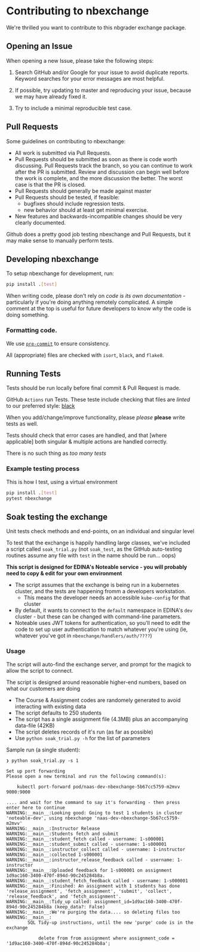 # Contributing to nbexchange

We're thrilled you want to contribute to this nbgrader exchange package.

## Opening an Issue

When opening a new Issue, please take the following steps:

1. Search GitHub and/or Google for your issue to avoid duplicate reports. Keyword searches for your error messages are most helpful.

1. If possible, try updating to master and reproducing your issue, because we may have already fixed it.

1. Try to include a minimal reproducible test case.

## Pull Requests

Some guidelines on contributing to nbexchange:

* All work is submitted via Pull Requests.
* Pull Requests should be submitted as soon as there is code worth discussing. Pull Requests track the branch, so you can continue to work after the PR is submitted. Review and discussion can begin well before the work is complete, and the more discussion the better. The worst case is that the PR is closed.
* Pull Requests should generally be made against master
* Pull Requests should be tested, if feasible:
    * bugfixes should include regression tests.
    * new behavior should at least get minimal exercise.
* New features and backwards-incompatible changes should be very clearly documented.

Github does a pretty good job testing nbexchange and Pull Requests, but it may make sense to manually perform tests.

## Developing nbexchange

To setup nbexchange for development, run:

```bash
pip install .[test]
```

When writing code, please don't rely on _code is its own documentation_ - particularly if you're doing anything remotely complicated.
A simple comment at the top is useful for future developers to know _why_ the code is doing something.

### Formatting code.

We use [`pre-commit`](https://pre-commit.com/) to ensure consistency.

All (appropriate) files are checked with `isort`, `black`, and `flake8`.

## Running Tests

Tests should be run locally before final commit & Pull Request is made.

GitHub `Actions` run Tests. These teste include checking that files are _linted_ to our preferred style: [black](https://github.com/psf/black)

When you add/change/improve functionality, please _please_ **please** write tests as well.

Tests should check that error cases are handled, and that [where applicable] both singular & multiple actions are handled correctly.

There is no such thing as _too many tests_

### Example testing process

This is how I test, using a virtual environment

```sh
pip install .[test]
pytest nbexchange
```

## Soak testing the exchange

Unit tests check methods and end-points, on an individual and singular level

To test that the exchange is happily handling large classes, we've included a script called `soak_trial.py`
(not `soak_test`, as the GitHub auto-testing routines assume any file with `test` in the name should be run... oops)

**This script is designed for EDINA's Noteable service - you will probably need to copy & edit for your own environment**

* The script assumes that the exchange is being run in a kubernetes cluster, and the tests are happening fromm a developers workstation.
    * This means the developer needs an accessible `kube-config` for that cluster
* By default, it wants to connect to the `default` namespace in EDINA's `dev` cluster - but these can be changed with command-line parameters.
* Noteable uses JWT tokens for authentication, so you'll need to edit the code to set up user authentication to match whatever you're using (ie, whatever you've got in `nbexchange/handlers/auth/????`)

### Usage

The script will auto-find the exchange server, and prompt for the magick to allow the script to connect.

The script is designed around reasonable higher-end numbers, based on what our customers are doing
* The Course & Assignment codes are randomely generated to avoid interacting with existing data
* The script defaults to 250 students
* The script has a single assignment file (4.3MB) plus an accompanying data-file (42KB)
* The script deletes records of it's run (as far as possible)
* Use `python soak_trial.py -h` for the list of parameters

Sample run (a single student):
```
❯ python soak_trial.py -s 1

Set up port forwarding
Please open a new terminal and run the following command(s):

    kubectl port-forward pod/naas-dev-nbexchange-5b67cc5759-m2mvv  9000:9000

.... and wait for the command to say it's forwarding - then press enter here to continue
WARNING:__main__:Looking good: Going to test 1 students in cluster 'noteable-dev', using nbexchange 'naas-dev-nbexchange-5b67cc5759-m2mvv'
WARNING:__main__:Instructor Release
WARNING:__main__:Students fetch and submit
WARNING:__main__:student_fetch called - username: 1-s000001
WARNING:__main__:student_submit called - username: 1-s000001
WARNING:__main__:instructor_collect called - username: 1-instructor
WARNING:__main__:collected 1-s000001
WARNING:__main__:instructor_release_feedback called - username: 1-instructor
WARNING:__main__:Uploaded feedback for 1-s000001 on assignment 1d9ac160-3400-470f-894d-90c245284b8a.
WARNING:__main__:student_fetch_feedback called - username: 1-s000001
WARNING:__main__:Finished: An assignment with 1 students has done 'release_assignment', 'fetch_assignment', 'submit', 'collect', 'release_feedback', and 'fetch_assignment'.
WARNING:__main__:Tidy_up called: assignment_id=1d9ac160-3400-470f-894d-90c245284b8a (keep_data?: False)
WARNING:__main__:We're purging the data.... so deleting files too
WARNING:__main__:
        SQL Tidy-up instructions, until the new 'purge' code is in the exchange

            delete from from assignment where assignment_code = '1d9ac160-3400-470f-894d-90c245284b8a';
        
```